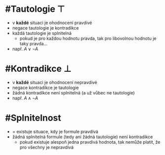 # #Tautologie $\top$
- v **každé** situaci je ohodnocení pravdivé
- negace tautologie je kontradikce
- každá tautologie je splnitelná
	- pokud je pro každou hodnotu pravda, tak pro libovolnou hodnotu je taky pravda... 
- např. $A \vee \neg A$
# #Kontradikce $\bot$
- v **každé** situaci je ohodnocení nepravdivé
- negace kontradikce je tautologie
- žádná kontradikce není splnitelná (a už vůbec ne tautologie)
- např. $A \wedge \neg A$
# #Splnitelnost
- = existuje situace, kdy je formule pravdivá
- žádná splnitelná formule (tedy ani žádná tautologie) není kontradikce
	- pokud existuje alespoň jedna pravdivá hodnota, tak nemůže platit, že pro všechny je nepravdivá 